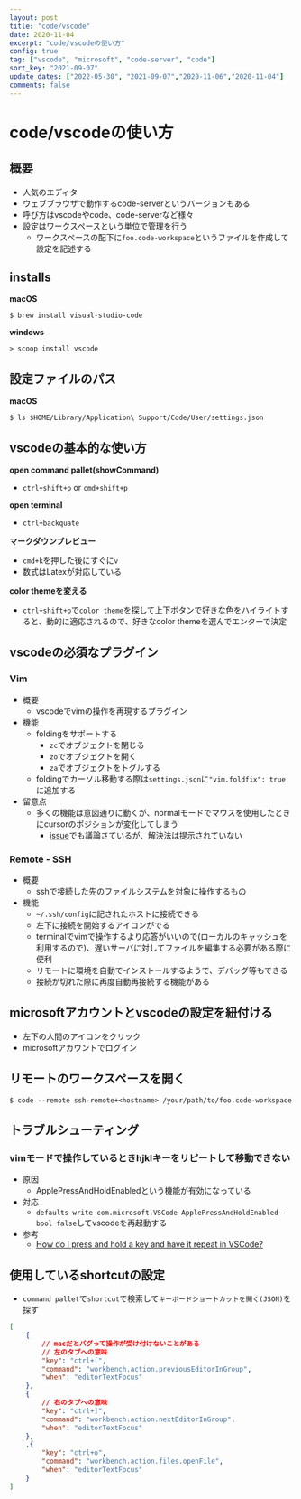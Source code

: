 ```yaml
---
layout: post
title: "code/vscode"
date: 2020-11-04
excerpt: "code/vscodeの使い方"
config: true
tag: ["vscode", "microsoft", "code-server", "code"]
sort_key: "2021-09-07"
update_dates: ["2022-05-30", "2021-09-07","2020-11-06","2020-11-04"]
comments: false
---
```


# code/vscodeの使い方

## 概要
 - 人気のエディタ
 - ウェブブラウザで動作するcode-serverというバージョンもある
 - 呼び方はvscodeやcode、code-serverなど様々
 - 設定はワークスペースという単位で管理を行う
   - ワークスペースの配下に`foo.code-workspace`というファイルを作成して設定を記述する

## installs

**macOS**  
```console
$ brew install visual-studio-code 
```

**windows**  
```console
> scoop install vscode
```

## 設定ファイルのパス

**macOS**  
```console
$ ls $HOME/Library/Application\ Support/Code/User/settings.json
```

## vscodeの基本的な使い方

**open command pallet(showCommand)**  
 - `ctrl+shift+p` or `cmd+shift+p`

**open terminal**  
 - `ctrl+backquate`
 
**マークダウンプレビュー**
 - `cmd+k`を押した後にすぐに`v`
 - 数式はLatexが対応している

**color themeを変える**
 - `ctrl+shift+p`で`color theme`を探して上下ボタンで好きな色をハイライトすると、動的に適応されるので、好きなcolor themeを選んでエンターで決定

## vscodeの必須なプラグイン

### Vim
 - 概要
   - vscodeでvimの操作を再現するプラグイン
 - 機能
   - foldingをサポートする
     - `zc`でオブジェクトを閉じる
     - `zo`でオブジェクトを開く
     - `za`でオブジェクトをトグルする
   - foldingでカーソル移動する際は`settings.json`に`"vim.foldfix": true`に追加する
 - 留意点
   - 多くの機能は意図通りに動くが、normalモードでマウスを使用したときにcursorのポジションが変化してしまう
     - [issue](https://github.com/VSCodeVim/Vim/issues/5221)でも議論さているが、解決法は提示されていない

### Remote - SSH
 - 概要
   - sshで接続した先のファイルシステムを対象に操作するもの
 - 機能
   - `~/.ssh/config`に記されたホストに接続できる
   - 左下に接続を開始するアイコンがでる
   - terminalでvimで操作するより応答がいいので(ローカルのキャッシュを利用するので)、遅いサーバに対してファイルを編集する必要がある際に便利
   - リモートに環境を自動でインストールするようで、デバッグ等もできる
   - 接続が切れた際に再度自動再接続する機能がある

## microsoftアカウントとvscodeの設定を紐付ける
 - 左下の人間のアイコンをクリック
 - microsoftアカウントでログイン

## リモートのワークスペースを開く

```console
$ code --remote ssh-remote+<hostname> /your/path/to/foo.code-workspace
```

## トラブルシューティング

### vimモードで操作しているときhjklキーをリピートして移動できない
 - 原因
   - ApplePressAndHoldEnabledという機能が有効になっている
 - 対応
   - `defaults write com.microsoft.VSCode ApplePressAndHoldEnabled -bool false`してvscodeを再起動する
 - 参考
   - [How do I press and hold a key and have it repeat in VSCode?](https://stackoverflow.com/questions/39972335/how-do-i-press-and-hold-a-key-and-have-it-repeat-in-vscode)

## 使用しているshortcutの設定
 - `command pallet`で`shortcut`で検索して`キーボードショートカットを開く(JSON)`を探す

```json
[
    {
        // macだとバグって操作が受け付けないことがある
        // 左のタブへの意味
        "key": "ctrl+[",
        "command": "workbench.action.previousEditorInGroup",
        "when": "editorTextFocus"
    },
    {
        // 右のタブへの意味
        "key": "ctrl+]",
        "command": "workbench.action.nextEditorInGroup",
        "when": "editorTextFocus"
    },
    ,{
        "key": "ctrl+o",
        "command": "workbench.action.files.openFile",
        "when": "editorTextFocus"
    }
]
```

